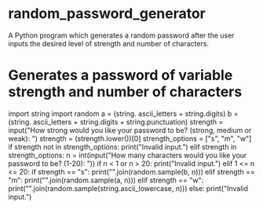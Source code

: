 # random_password_generator
A Python program which generates a random password after the user inputs the desired level of strength and number of characters.
# Generates a password of variable strength and number of characters
import string
import random
a = (string. ascii_letters + string.digits)
b = (string. ascii_letters + string.digits + string.punctuation)
strength = input("How strong would you like your password to be? (strong, medium or weak): ")
strength = (strength.lower())[0]
strength_options = ["s", "m", "w"]
if strength not in strength_options:
 print("Invalid input.")
elif strength in strength_options:
 n = int(input("How many characters would you like your password to be? (1-20): "))
 if n < 1 or n > 20:
   print("Invalid input.")
 elif 1 <= n <= 20:
   if strength == "s":
     print("".join(random.sample(b, n)))
   elif strength == "m":
     print("".join(random.sample(a, n)))
   elif strength == "w":
     print("".join(random.sample(string.ascii_lowercase, n)))
   else:
     print("Invalid input.")
